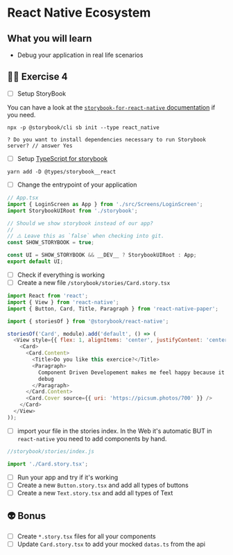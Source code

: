 # React Native Ecosystem

## What you will learn

- Debug your application in real life scenarios

## 👨‍🚀 Exercise 4

- [ ] Setup StoryBook

You can have a look at the [`storybook-for-react-native` documentation](https://github.com/storybookjs/react-native#storybook-for-react-native) if you need.

```console
npx -p @storybook/cli sb init --type react_native
```

```console
? Do you want to install dependencies necessary to run Storybook server? // answer Yes
```

- [ ] Setup [TypeScript for storybook](https://storybook.js.org/docs/react/configure/typescript#dependencies-you-may-need)

```console
yarn add -D @types/storybook__react
```

- [ ] Change the entrypoint of your application

```typescript
// App.tsx
import { LoginScreen as App } from './src/Screens/LoginScreen';
import StorybookUIRoot from './storybook';

// Should we show storybook instead of our app?
//
// ⚠️ Leave this as `false` when checking into git.
const SHOW_STORYBOOK = true;

const UI = SHOW_STORYBOOK && __DEV__ ? StorybookUIRoot : App;
export default UI;
```

- [ ] Check if everything is working
- [ ] Create a new file `/storybook/stories/Card.story.tsx`

```javascript
import React from 'react';
import { View } from 'react-native';
import { Button, Card, Title, Paragraph } from 'react-native-paper';

import { storiesOf } from '@storybook/react-native';

storiesOf('Card', module).add('default', () => (
  <View style={{ flex: 1, alignItems: 'center', justifyContent: 'center' }}>
    <Card>
      <Card.Content>
        <Title>Do you like this exercice?</Title>
        <Paragraph>
          Component Driven Developement makes me feel happy because it's easy to
          debug
        </Paragraph>
      </Card.Content>
      <Card.Cover source={{ uri: 'https://picsum.photos/700' }} />
    </Card>
  </View>
));
```

- [ ] import your file in the stories index. In the Web it's automatic BUT in `react-native` you need to add components by hand.

```javascript
//storybook/stories/index.js

import './Card.story.tsx';
```

- [ ] Run your app and try if it's working
- [ ] Create a new `Button.story.tsx` and add all types of buttons
- [ ] Create a new `Text.story.tsx` and add all types of Text

## 👽 Bonus

- [ ] Create `*.story.tsx` files for all your components
- [ ] Update `Card.story.tsx` to add your mocked `datas.ts` from the api
